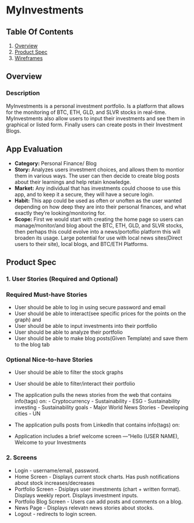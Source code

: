 # MyInvestments
## Table Of Contents
1. [Overview](#Overview)
2. [Product Spec](#Product-Spec)
3. [Wireframes](#Wireframes)


## Overview
### Description 
MyInvestments is a personal investment portfolio. Is a platform that allows for the monitoring of BTC, ETH, GLD, and SLVR stocks in real-time. MyInvestments also allow users to input their investments and see them in graphical or listed form. Finally users can create posts in their Investment Blogs.

## App Evaluation
- **Category:** Personal Finance/ Blog
- **Story:** Analyzes users investment choices, and allows them to montior them in various ways. The user can then decide to create blog posts about their learnings and help retain knowledge.
- **Market:** Any individual that has investments could choose to use this app, and to keep it a secure, they will have a secure login.
- **Habit:** This app could be used as often or unoften as the user wanted depending on how deep they are into their personal finances, and what exactly they’re looking/monitoring for.
- **Scope:** First we would start with creating the home page so users can manage/monitor/and blog about the BTC, ETH, GLD, and SLVR stocks, then perhaps this could evolve into a news/portoflio platform this will broaden its usage. Large potential for use with local news sites(Direct users to their site), local blogs, and BTC/ETH Platforms.

## Product Spec

### 1. User Stories (Required and Optional)

### Required Must-have Stories
- User should be able to log in using secure password and email
- User should be able to interact(see specific prices for the points on the graph) and 
- User should be able to input investments into their portfolio
- User should be able to analyze their portfolio
- User should be able to make blog posts(Given Template) and save them to the blog tab

### Optional Nice-to-have Stories
- User should be able to filter the stock graphs
- User should be able to filter/interact their portfolio
- The application pulls the news stories from the web that contains info(tags) on:
        - Cryptocurrency
        - Sustainability
        - ESG
        - Sustainability investing
        - Sustainability goals
        - Major World News Stories
        - Developing cities
        - UN

 - The application pulls posts from LinkedIn that contains info(tags) on:
 - Application includes a brief welcome screen —“Hello (USER NAME), Welcome to your Investments

### 2. Screens
- Login - username/email, password.
- Home Screen - Displays current stock charts. Has push notifications about stock increases/decreases
- Portfolio Screen - Dsiplays user investments (chart + written format). Displays weekly report. Displays investment inputs.
- Portfolio Blog Screen - Users can add posts and comments on a blog.
- News Page - Displays relevatn news stories about stocks.
- Logout - redirects to login screen.
